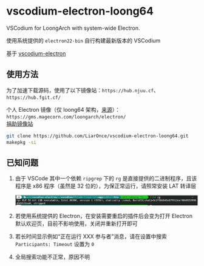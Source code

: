 # vscodium-electron-loong64
VSCodium for LoongArch with system-wide Electron.

使用系统提供的 `electron22-bin` 自行构建最新版本的 VSCodium

基于 [vscodium-electron](https://aur.archlinux.org/packages/vscodium-electron)

## 使用方法

为了加速下载源码，使用了以下镜像站：`https://hub.njuu.cf`、`https://hub.fgit.cf/`

个人 Electron 镜像（仅 loong64 架构，[来源](https://github.com/fedora-remix-loongarch/electron-bin)）：`https://gms.magecorn.com/loongarch/electron/`  
[捐助镜像站](https://gms.magecorn.com/#/donate)

```bash
git clone https://github.com/LiarOnce/vscodium-electron-loong64.git
makepkg -si
```

## 已知问题

1. 由于 VSCode 其中一个依赖 `ripgrep` 下的 `rg` 是直接提供的二进制程序，且该程序是 x86 程序（虽然是 32 位的），为保正常运行，请照常安装 LAT 转译层

   ![vscode-ripgrep](./images/vscode-ripgrep.png)

2. 若使用系统提供的 Electron，在安装需要重启的插件后会变为打开 Electron 默认欢迎页，目前不影响使用，关闭并重新打开即可

3. 若长时间显示例如“正在运行 XXX 参与者”消息，请在设置中搜索 `Participants: Timeout` 设置为 `0`

4. 全局搜索功能不正常，原因不明

